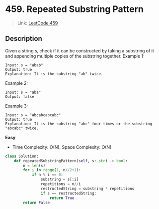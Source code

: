 # 459. Repeated Substring Pattern
 > Link: [LeetCode 459](https://leetcode.com/problems/repeated-substring-pattern/description/)
 ## Description
Given a string s, check if it can be constructed by taking a substring of it and appending multiple copies of the substring together. 
Example 1:

```
Input: s = "abab"
Output: true
Explanation: It is the substring "ab" twice.
```
Example 2:
```
Input: s = "aba"
Output: false
```
Example 3:
```
Input: s = "abcabcabcabc"
Output: true
Explanation: It is the substring "abc" four times or the substring "abcabc" twice.
```
**Easy**  
- Time Complexity: O(N), Space Complexity: O(N)
```py
class Solution:
    def repeatedSubstringPattern(self, s: str) -> bool:
        n = len(s)
        for i in range(1, n//2+1):
            if n % i == 0:
                substring = s[:i]
                repetitions = n//i
                restructedString = substring * repetitions
                if s == restructedString:
                    return True
        return False

        
```
